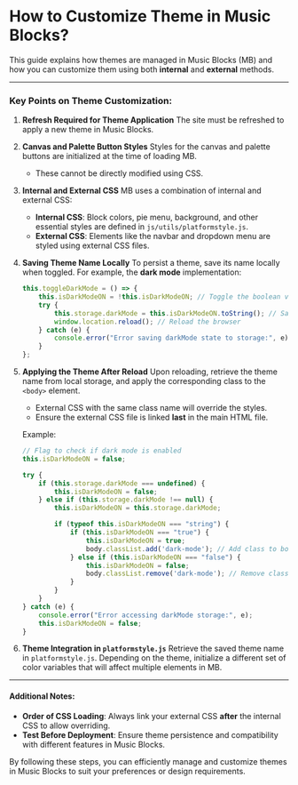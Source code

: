 # How to Customize Theme in Music Blocks?

This guide explains how themes are managed in Music Blocks (MB) and how you can customize them using both **internal** and **external** methods.

---

### Key Points on Theme Customization:

1. **Refresh Required for Theme Application**
   The site must be refreshed to apply a new theme in Music Blocks.

2. **Canvas and Palette Button Styles**
   Styles for the canvas and palette buttons are initialized at the time of loading MB.
   - These cannot be directly modified using CSS.

3. **Internal and External CSS**
   MB uses a combination of internal and external CSS:
   - **Internal CSS**: Block colors, pie menu, background, and other essential styles are defined in `js/utils/platformstyle.js`.
   - **External CSS**: Elements like the navbar and dropdown menu are styled using external CSS files.

4. **Saving Theme Name Locally**
   To persist a theme, save its name locally when toggled. For example, the **dark mode** implementation:
   ```javascript
   this.toggleDarkMode = () => {
       this.isDarkModeON = !this.isDarkModeON; // Toggle the boolean value
       try {
           this.storage.darkMode = this.isDarkModeON.toString(); // Save the state as a string
           window.location.reload(); // Reload the browser
       } catch (e) {
           console.error("Error saving darkMode state to storage:", e);
       }
   };
   ```

5. **Applying the Theme After Reload**
   Upon reloading, retrieve the theme name from local storage, and apply the corresponding class to the `<body>` element.
   - External CSS with the same class name will override the styles.
   - Ensure the external CSS file is linked **last** in the main HTML file.

   Example:
   ```javascript
   // Flag to check if dark mode is enabled
   this.isDarkModeON = false;

   try {
       if (this.storage.darkMode === undefined) {
           this.isDarkModeON = false;
       } else if (this.storage.darkMode !== null) {
           this.isDarkModeON = this.storage.darkMode;

           if (typeof this.isDarkModeON === "string") {
               if (this.isDarkModeON === "true") {
                   this.isDarkModeON = true;
                   body.classList.add('dark-mode'); // Add class to body
               } else if (this.isDarkModeON === "false") {
                   this.isDarkModeON = false;
                   body.classList.remove('dark-mode'); // Remove class
               }
           }
       }
   } catch (e) {
       console.error("Error accessing darkMode storage:", e);
       this.isDarkModeON = false;
   }
   ```

6. **Theme Integration in `platformstyle.js`**
   Retrieve the saved theme name in `platformstyle.js`. Depending on the theme, initialize a different set of color variables that will affect multiple elements in MB.

---

#### Additional Notes:
- **Order of CSS Loading**: Always link your external CSS **after** the internal CSS to allow overriding.
- **Test Before Deployment**: Ensure theme persistence and compatibility with different features in Music Blocks.

By following these steps, you can efficiently manage and customize themes in Music Blocks to suit your preferences or design requirements.